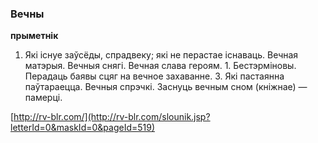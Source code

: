 ### Вечны
**прыметнік**

1. Які існуе заўсёды, спрадвеку; які не перастае існаваць. Вечная матэрыя. Вечныя снягі. Вечная слава героям. 1. Бестэрміновы. Перадаць баявы сцяг на вечное захаванне. 3. Які пастаянна паўтараецца. Вечныя спрэчкі. Заснуць вечным сном (кніжнае) — памерці.

<a rel="author">[http://rv-blr.com/](http://rv-blr.com/slounik.jsp?letterId=0&maskId=0&pageId=519)</a>
